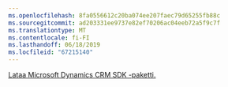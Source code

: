 ```yaml
---
ms.openlocfilehash: 8fa0556612c20ba074ee207faec79d65255fb88c
ms.sourcegitcommit: ad203331ee9737e82ef70206ac04eeb72a5f9c7f
ms.translationtype: MT
ms.contentlocale: fi-FI
ms.lasthandoff: 06/18/2019
ms.locfileid: "67215140"
---
```

[Lataa Microsoft Dynamics CRM SDK -paketti.](http://go.microsoft.com/fwlink/?LinkID=627298)